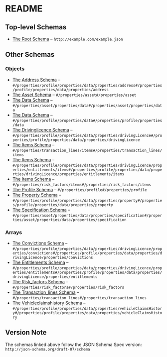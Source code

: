 # README

## Top-level Schemas

-   [The Root Schema](./quote_schema.md "The root schema comprises the entire JSON document") – `http://example.com/example.json`

## Other Schemas

### Objects

-   [The Address Schema](./quote_schema-properties-the-profile-schema-properties-the-data-schema-properties-the-address-schema.md "An explanation about the purpose of this instance") – `#/properties/profile/properties/data/properties/address#/properties/profile/properties/data/properties/address`
-   [The Asset Schema](./quote_schema-properties-the-asset-schema.md "An explanation about the purpose of this instance") – `#/properties/asset#/properties/asset`
-   [The Data Schema](./quote_schema-properties-the-asset-schema-properties-the-data-schema.md "An explanation about the purpose of this instance") – `#/properties/asset/properties/data#/properties/asset/properties/data`
-   [The Data Schema](./quote_schema-properties-the-profile-schema-properties-the-data-schema.md "An explanation about the purpose of this instance") – `#/properties/profile/properties/data#/properties/profile/properties/data`
-   [The Drivinglicence Schema](./quote_schema-properties-the-profile-schema-properties-the-data-schema-properties-the-drivinglicence-schema.md "An explanation about the purpose of this instance") – `#/properties/profile/properties/data/properties/drivingLicence#/properties/profile/properties/data/properties/drivingLicence`
-   [The Items Schema](./quote_schema-properties-the-transaction_lines-schema-the-items-schema.md "An explanation about the purpose of this instance") – `#/properties/transaction_lines/items#/properties/transaction_lines/items`
-   [The Items Schema](./quote_schema-properties-the-profile-schema-properties-the-data-schema-properties-the-drivinglicence-schema-properties-the-entitlements-schema-the-items-schema.md "An explanation about the purpose of this instance") – `#/properties/profile/properties/data/properties/drivingLicence/properties/entitlements/items#/properties/profile/properties/data/properties/drivingLicence/properties/entitlements/items`
-   [The Items Schema](./quote_schema-properties-the-risk_factors-schema-the-items-schema.md "An explanation about the purpose of this instance") – `#/properties/risk_factors/items#/properties/risk_factors/items`
-   [The Profile Schema](./quote_schema-properties-the-profile-schema.md "An explanation about the purpose of this instance") – `#/properties/profile#/properties/profile`
-   [The Property Schema](./quote_schema-properties-the-profile-schema-properties-the-data-schema-properties-the-property-schema.md "An explanation about the purpose of this instance") – `#/properties/profile/properties/data/properties/property#/properties/profile/properties/data/properties/property`
-   [The Specification Schema](./quote_schema-properties-the-asset-schema-properties-the-data-schema-properties-the-specification-schema.md "An explanation about the purpose of this instance") – `#/properties/asset/properties/data/properties/specification#/properties/asset/properties/data/properties/specification`

### Arrays

-   [The Convictions Schema](./quote_schema-properties-the-profile-schema-properties-the-data-schema-properties-the-drivinglicence-schema-properties-the-convictions-schema.md "An explanation about the purpose of this instance") – `#/properties/profile/properties/data/properties/drivingLicence/properties/convictions#/properties/profile/properties/data/properties/drivingLicence/properties/convictions`
-   [The Entitlements Schema](./quote_schema-properties-the-profile-schema-properties-the-data-schema-properties-the-drivinglicence-schema-properties-the-entitlements-schema.md "An explanation about the purpose of this instance") – `#/properties/profile/properties/data/properties/drivingLicence/properties/entitlements#/properties/profile/properties/data/properties/drivingLicence/properties/entitlements`
-   [The Risk_factors Schema](./quote_schema-properties-the-risk_factors-schema.md "An explanation about the purpose of this instance") – `#/properties/risk_factors#/properties/risk_factors`
-   [The Transaction_lines Schema](./quote_schema-properties-the-transaction_lines-schema.md "An explanation about the purpose of this instance") – `#/properties/transaction_lines#/properties/transaction_lines`
-   [The Vehicleclaimshistory Schema](./quote_schema-properties-the-profile-schema-properties-the-data-schema-properties-the-vehicleclaimshistory-schema.md "An explanation about the purpose of this instance") – `#/properties/profile/properties/data/properties/vehicleClaimsHistory#/properties/profile/properties/data/properties/vehicleClaimsHistory`

## Version Note

The schemas linked above follow the JSON Schema Spec version: `http://json-schema.org/draft-07/schema`

